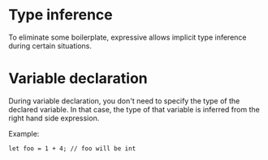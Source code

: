 # Type inference

To eliminate some boilerplate, expressive allows implicit type inference during certain situations.

# Variable declaration

During variable declaration, you don't need to specify the type of the declared variable. In that case, the type of that variable is inferred from the right hand side expression.

Example:
```
let foo = 1 + 4; // foo will be int
```

